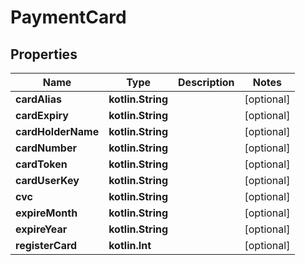 
# PaymentCard

## Properties
Name | Type | Description | Notes
------------ | ------------- | ------------- | -------------
**cardAlias** | **kotlin.String** |  |  [optional]
**cardExpiry** | **kotlin.String** |  |  [optional]
**cardHolderName** | **kotlin.String** |  |  [optional]
**cardNumber** | **kotlin.String** |  |  [optional]
**cardToken** | **kotlin.String** |  |  [optional]
**cardUserKey** | **kotlin.String** |  |  [optional]
**cvc** | **kotlin.String** |  |  [optional]
**expireMonth** | **kotlin.String** |  |  [optional]
**expireYear** | **kotlin.String** |  |  [optional]
**registerCard** | **kotlin.Int** |  |  [optional]



